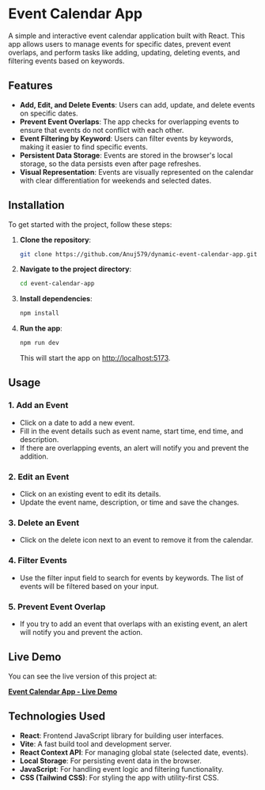 # Event Calendar App

A simple and interactive event calendar application built with React. This app allows users to manage events for specific dates, prevent event overlaps, and perform tasks like adding, updating, deleting events, and filtering events based on keywords.

## Features

- **Add, Edit, and Delete Events**: Users can add, update, and delete events on specific dates.
- **Prevent Event Overlaps**: The app checks for overlapping events to ensure that events do not conflict with each other.
- **Event Filtering by Keyword**: Users can filter events by keywords, making it easier to find specific events.
- **Persistent Data Storage**: Events are stored in the browser's local storage, so the data persists even after page refreshes.
- **Visual Representation**: Events are visually represented on the calendar with clear differentiation for weekends and selected dates.

## Installation

To get started with the project, follow these steps:

1. **Clone the repository**:

   ```bash
   git clone https://github.com/Anuj579/dynamic-event-calendar-app.git
   ```

2. **Navigate to the project directory**:

   ```bash
   cd event-calendar-app
   ```

3. **Install dependencies**:

   ```bash
   npm install
   ```

4. **Run the app**:

   ```bash
   npm run dev
   ```

   This will start the app on [http://localhost:5173](http://localhost:5173).

## Usage

### 1. **Add an Event**

- Click on a date to add a new event.
- Fill in the event details such as event name, start time, end time, and description.
- If there are overlapping events, an alert will notify you and prevent the addition.

### 2. **Edit an Event**

- Click on an existing event to edit its details.
- Update the event name, description, or time and save the changes.

### 3. **Delete an Event**

- Click on the delete icon next to an event to remove it from the calendar.

### 4. **Filter Events**

- Use the filter input field to search for events by keywords. The list of events will be filtered based on your input.

### 5. **Prevent Event Overlap**

- If you try to add an event that overlaps with an existing event, an alert will notify you and prevent the action.

## Live Demo

You can see the live version of this project at:

[**Event Calendar App - Live Demo**](https://eventcalendar9.netlify.app/)

## Technologies Used

- **React**: Frontend JavaScript library for building user interfaces.
- **Vite**: A fast build tool and development server.
- **React Context API**: For managing global state (selected date, events).
- **Local Storage**: For persisting event data in the browser.
- **JavaScript**: For handling event logic and filtering functionality.
- **CSS (Tailwind CSS)**: For styling the app with utility-first CSS.
